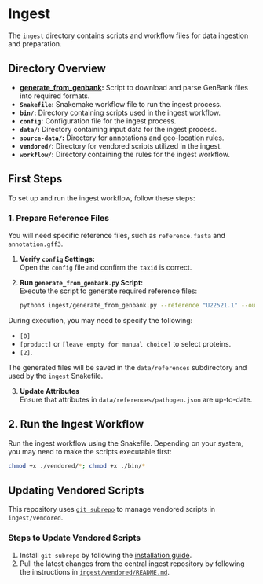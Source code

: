 # Ingest

The `ingest` directory contains scripts and workflow files for data ingestion and preparation.

## Directory Overview
- **[generate_from_genbank](bin/generate_from_genbank.py):** Script to download and parse GenBank files into required formats.
- **`Snakefile`:** Snakemake workflow file to run the ingest process.
- **`bin/`:** Directory containing scripts used in the ingest workflow.
- **`config`:** Configuration file for the ingest process.
- **`data/`:** Directory containing input data for the ingest process.
- **`source-data/`:** Directory for annotations and geo-location rules.
- **`vendored/`:** Directory for vendored scripts utilized in the ingest.
- **`workflow/`:** Directory containing the rules for the ingest workflow.



## First Steps

To set up and run the ingest workflow, follow these steps:

### 1. Prepare Reference Files
You will need specific reference files, such as `reference.fasta` and `annotation.gff3`.

1. **Verify `config` Settings:**  
   Open the `config` file and confirm the `taxid` is correct.

2. **Run `generate_from_genbank.py` Script:**  
   Execute the script to generate required reference files:
   ```bash
   python3 ingest/generate_from_genbank.py --reference "U22521.1" --output-dir ingest/data/references/
   ```

During execution, you may need to specify the following:

- `[0]`
- `[product]` or `[leave empty for manual choice]` to select proteins.
- `[2]`.

The generated files will be saved in the `data/references` subdirectory and used by the `ingest` Snakefile.

3. **Update Attributes**  
   Ensure that attributes in `data/references/pathogen.json` are up-to-date.



## 2. Run the Ingest Workflow

Run the ingest workflow using the Snakefile. Depending on your system, you may need to make the scripts executable first:

```bash
chmod +x ./vendored/*; chmod +x ./bin/*
```

## Updating Vendored Scripts

This repository uses [`git subrepo`](https://github.com/ingydotnet/git-subrepo) to manage vendored scripts in `ingest/vendored`.

### Steps to Update Vendored Scripts

1. Install `git subrepo` by following the [installation guide](https://github.com/ingydotnet/git-subrepo#installation).
2. Pull the latest changes from the central ingest repository by following the instructions in [`ingest/vendored/README.md`](vendored/README.md#vendoring).

